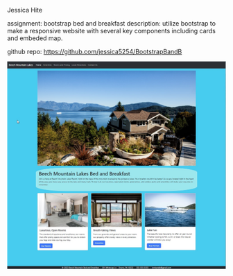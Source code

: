 Jessica Hite

assignment: bootstrap bed and breakfast
description: utilize bootstrap to make a responsive website with several key components including cards and embeded map.

github repo: https://github.com/jessica5254/BootstrapBandB

![Screenshot of Homepage](homepage.png)